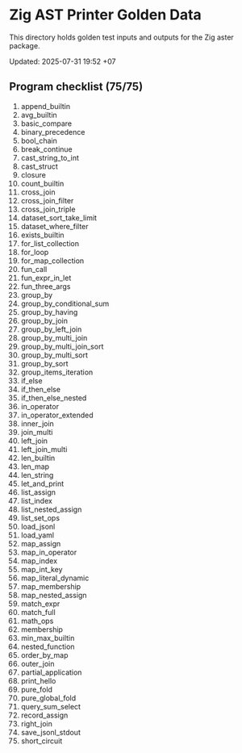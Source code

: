 # Zig AST Printer Golden Data

This directory holds golden test inputs and outputs for the Zig aster package.

Updated: 2025-07-31 19:52 +07

## Program checklist (75/75)

1. append_builtin
2. avg_builtin
3. basic_compare
4. binary_precedence
5. bool_chain
6. break_continue
7. cast_string_to_int
8. cast_struct
9. closure
10. count_builtin
11. cross_join
12. cross_join_filter
13. cross_join_triple
14. dataset_sort_take_limit
15. dataset_where_filter
16. exists_builtin
17. for_list_collection
18. for_loop
19. for_map_collection
20. fun_call
21. fun_expr_in_let
22. fun_three_args
23. group_by
24. group_by_conditional_sum
25. group_by_having
26. group_by_join
27. group_by_left_join
28. group_by_multi_join
29. group_by_multi_join_sort
30. group_by_multi_sort
31. group_by_sort
32. group_items_iteration
33. if_else
34. if_then_else
35. if_then_else_nested
36. in_operator
37. in_operator_extended
38. inner_join
39. join_multi
40. left_join
41. left_join_multi
42. len_builtin
43. len_map
44. len_string
45. let_and_print
46. list_assign
47. list_index
48. list_nested_assign
49. list_set_ops
50. load_jsonl
51. load_yaml
52. map_assign
53. map_in_operator
54. map_index
55. map_int_key
56. map_literal_dynamic
57. map_membership
58. map_nested_assign
59. match_expr
60. match_full
61. math_ops
62. membership
63. min_max_builtin
64. nested_function
65. order_by_map
66. outer_join
67. partial_application
68. print_hello
69. pure_fold
70. pure_global_fold
71. query_sum_select
72. record_assign
73. right_join
74. save_jsonl_stdout
75. short_circuit
